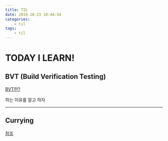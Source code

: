 ```yaml
---
title: TIL
date: 2018-10-23 10:44:54
categories:
    - til
tags:
    - til
---
```


# TODAY I LEARN!

## BVT (Build Verification Testing)

[BVT란?](https://www.sten.or.kr/bbs/board.php?bo_table=column&wr_id=122)

하는 이유를 알고 하자

---

## Currying

[참조](https://blog.bitsrc.io/understanding-currying-in-javascript-ceb2188c339)